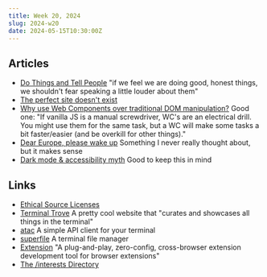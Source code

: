 ```yaml
---
title: Week 20, 2024
slug: 2024-w20
date: 2024-05-15T10:30:00Z
---
```


## Articles

- [Do Things and Tell People](https://mikegrindle.com/posts/self-promotion)
  "if we feel we are doing good, honest things, we shouldn't fear speaking a little louder about them"
- [The perfect site doesn't exist](https://branch.climateaction.tech/issues/issue-8/the-perfect-site-doesnt-exist/)
- [Why use Web Components over traditional DOM manipulation?](https://gomakethings.com/why-use-web-components-over-traditional-dom-manipulation/)
  Good one: "If vanilla JS is a manual screwdriver, WC's are an electrical drill. You might use them for the same task, but a WC will make some tasks a bit faster/easier (and be overkill for other things)."
- [Dear Europe, please wake up](https://klinger.io/posts/eu-acc)
  Something I never really thought about, but it makes sense
- [Dark mode & accessibility myth](https://stephaniewalter.design/blog/dark-mode-accessibility-myth-debunked/)
  Good to keep this in mind

## Links

- [Ethical Source Licenses](https://ethicalsource.dev/licenses/)
- [Terminal Trove](https://terminaltrove.com)
  A pretty cool website that "curates and showcases all things in the terminal"
- [atac](https://terminaltrove.com/atac/)
  A simple API client for your terminal
- [superfile](https://github.com/MHNightCat/superfile)
  A terminal file manager
- [Extension](https://extension.js.org)
  "A plug-and-play, zero-config, cross-browser extension development tool for browser extensions"
- [The /interests Directory](https://chrisburnell.github.io/interests-directory/)
